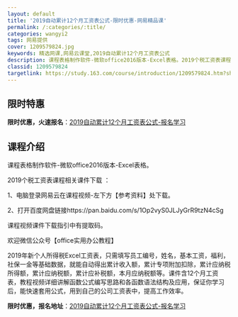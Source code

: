 ```yaml
---
layout: default
title: '2019自动累计12个月工资表公式-限时优惠-网易精品课'
permalink: /:categories/:title/
categories: wangyi2
tags: 网易提供
cover: 1209579824.jpg
keywords: 精选网课,网易云课堂,2019自动累计12个月工资表公式
description: 课程表格制作软件-微软office2016版本-Excel表格。2019个税工资表课程相关课件下载：1、电脑登录网易云在
classid: 1209579824
targetlink: https://study.163.com/course/introduction/1209579824.htm?share=1&shareId=1025206652&utm_campaign=share&utm_medium=iphoneShare&utm_source=&utm_u=1025206652
---
```


## 限时特惠

**限时优惠，火速报名**：[2019自动累计12个月工资表公式-报名学习](https://study.163.com/course/introduction/1209579824.htm?share=1&shareId=1025206652&utm_campaign=share&utm_medium=iphoneShare&utm_source=&utm_u=1025206652)

## 课程介绍

课程表格制作软件-微软office2016版本-Excel表格。



2019个税工资表课程相关课件下载 ：

1、电脑登录网易云在课程视频-左下方【参考资料】处下载。

2、打开百度网盘链接https://pan.baidu.com/s/1Op2vyS0JLJyGrR9tzN4cSg

课程视频课件下载指引中有提取码。



欢迎微信公众号【office实用办公教程】



2019年新个人所得税Excel工资表，只需填写员工编号，姓名，基本工资，福利，社保一金等基础数据，就能自动得出累计收入额，累计专项附加扣除，累计应纳税所得额，累计应纳税额，累计应补税额，本月应纳税额等。课件含12个月工资表，教程视频详细讲解函数公式编写思路和各函数语法结构及应用，保证你学习后，能快速套用公式，用到自己的公司工资表中，提高工作效率。

**限时优惠，报名地址**：[2019自动累计12个月工资表公式-报名学习](https://study.163.com/course/introduction/1209579824.htm?share=1&shareId=1025206652&utm_campaign=share&utm_medium=iphoneShare&utm_source=&utm_u=1025206652)


